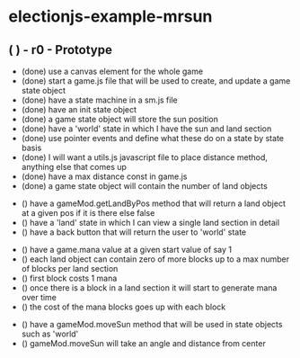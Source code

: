 # electionjs-example-mrsun

## (  ) - r0 - Prototype
* (done) use a canvas element for the whole game
* (done) start a game.js file that will be used to create, and update a game state object
* (done) have a state machine in a sm.js file
* (done) have an init state object
* (done) a game state object will store the sun position
* (done) have a 'world' state in which I have the sun and land section
* (done) use pointer events and define what these do on a state by state basis
* (done) I will want a utils.js javascript file to place distance method, anything else that comes up
* (done) have a max distance const in game.js
* (done) a game state object will contain the number of land objects

<!-- land state -->
* () have a gameMod.getLandByPos method that will return a land object at a given pos if it is there else false
* () have a 'land' state in which I can view a single land section in detail
* () have a back button that will return the user to 'world' state

<!-- blocks and mana -->
* () have a game.mana value at a given start value of say 1
* () each land object can contain zero of more blocks up to a max number of blocks per land section
* () first block costs 1 mana
* () once there is a block in a land section it will start to generate mana over time
* () the cost of the mana blocks goes up with each block

<!-- move sun method -->
* () have a gameMod.moveSun method that will be used in state objects such as 'world'
* () gameMod.moveSun will take an angle and distance from center